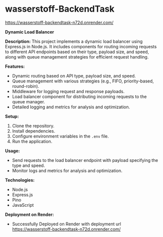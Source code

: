 # wasserstoff-BackendTask

https://wasserstoff-backendtask-n72d.onrender.com/ 

**Dynamic Load Balancer**

**Description:**
This project implements a dynamic load balancer using Express.js in Node.js. It includes components for routing incoming requests to different API endpoints based on their type, payload size, and speed, along with queue management strategies for efficient request handling.

**Features:**

- Dynamic routing based on API type, payload size, and speed.
- Queue management with various strategies (e.g., FIFO, priority-based, round-robin).
- Middleware for logging request and response payloads.
- Load balancer component for distributing incoming requests to the queue manager.
- Detailed logging and metrics for analysis and optimization.

**Setup:**

1. Clone the repository.
2. Install dependencies.
3. Configure environment variables in the `.env` file.
4. Run the application.

**Usage:**

- Send requests to the load balancer endpoint with payload specifying the type and speed.
- Monitor logs and metrics for analysis and optimization.

**Technologies:**

- Node.js
- Express.js
- Pino
- JavaScript

**Deployment on Render:**

- Successfully Deployed on Render with deployment url
  https://wasserstoff-backendtask-n72d.onrender.com/

